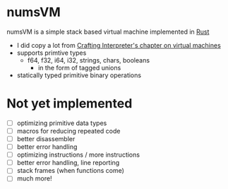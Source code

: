 # numsVM

numsVM is a simple stack based virtual machine implemented in [Rust](https://www.rust-lang.org)
- I did copy a lot from [Crafting Interpreter's chapter on virtual machines](http://craftinginterpreters.com/a-virtual-machine.html)
- supports primtive types
  - f64, f32, i64, i32, strings, chars, booleans
      - in the form of tagged unions
- statically typed primitive binary operations

# Not yet implemented
- [ ]  optimizing primitive data types
- [ ]  macros for reducing repeated code
- [ ]  better disassembler
- [ ]  better error handling
- [ ]  optimizing instructions / more instructions
- [ ]  better error handling, line reporting
- [ ]  stack frames (when functions come)
- [ ]  much more!

